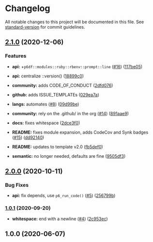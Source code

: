 # Changelog

All notable changes to this project will be documented in this file. See [standard-version](https://github.com/conventional-changelog/standard-version) for commit guidelines.

## [2.1.0](https://github.com/p6m7g8/p6df-ruby/compare/v2.0.0...v2.1.0) (2020-12-06)


### Features

* **api:** +`p6df::modules::ruby::rbenv::prompt::line` ([#16](https://github.com/p6m7g8/p6df-ruby/issues/16)) ([117be05](https://github.com/p6m7g8/p6df-ruby/commit/117be056c48d070605c5b8dcbba2b0135333b535))
* **api:** centralize ::version() ([18899c0](https://github.com/p6m7g8/p6df-ruby/commit/18899c083b22b94c6205374783966e1b055d0f89))
* **community:** adds CODE_OF_CONDUCT ([2dfd076](https://github.com/p6m7g8/p6df-ruby/commit/2dfd07608f9b5bca5dab52d1b1bd2f7c86c01942))
* **github:** adds ISSUE_TEMPLATEs ([029ea7a](https://github.com/p6m7g8/p6df-ruby/commit/029ea7a6683273b1bf2f41549948c601946e70ec))
* **langs:** automates ([#8](https://github.com/p6m7g8/p6df-ruby/issues/8)) ([09d99be](https://github.com/p6m7g8/p6df-ruby/commit/09d99be914a41886746fe059e06c93a8a0578607))


* **community:** rely on the .github/ in the org ([#14](https://github.com/p6m7g8/p6df-ruby/issues/14)) ([891aae9](https://github.com/p6m7g8/p6df-ruby/commit/891aae9f58e6b54b054ee1d5952051fc6f421f9a))
* **docs:** fixes whitespace ([2dce3f0](https://github.com/p6m7g8/p6df-ruby/commit/2dce3f025e67c5ed1aaa026b34779bb9461858b4))
* **README:** fixes module expansion, adds CodeCov and Synk badges ([#15](https://github.com/p6m7g8/p6df-ruby/issues/15)) ([dd92140](https://github.com/p6m7g8/p6df-ruby/commit/dd92140572459db83152d2caa44135441ea5b931))
* **README:** updates to template v2.0 ([fb5def0](https://github.com/p6m7g8/p6df-ruby/commit/fb5def038de2148c0b5f6c76fd4ae285ef578583))
* **semantic:** no longer needed, defaults are fine ([9505df3](https://github.com/p6m7g8/p6df-ruby/commit/9505df3299b7b32b3726f702986938d1ec6a830c))

## [2.0.0](https://github.com/p6m7g8/p6df-ruby/compare/v1.0.1...v2.0.0) (2020-10-11)


### Bug Fixes

* **api:** fix depends, use `p6_run_code()` ([#5](https://github.com/p6m7g8/p6df-ruby/issues/5)) ([256799b](https://github.com/p6m7g8/p6df-ruby/commit/256799b9c0b85c24825204b731f0605914b1e64a))

### [1.0.1](https://github.com/p6m7g8/p6df-ruby/compare/v1.0.0...v1.0.1) (2020-09-20)


* **whitespace:** end with a newline ([#4](https://github.com/p6m7g8/p6df-ruby/issues/4)) ([2c953ec](https://github.com/p6m7g8/p6df-ruby/commit/2c953ec3f919a3057a9b492bc8430387131adfe5))

## 1.0.0 (2020-06-07)
